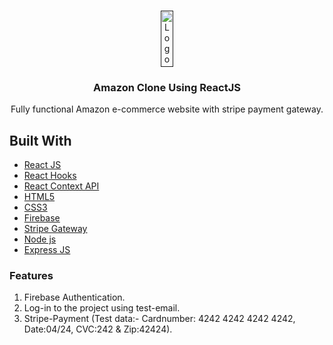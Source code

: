 
<!-- PROJECT LOGO -->
<br />
<p align="center">
  <a href="">
    <img src="https://upload.wikimedia.org/wikipedia/commons/thumb/a/a9/Amazon_logo.svg/1024px-Amazon_logo.svg.png" alt="Logo" width="20%" height="90">
  </a>

  <h3 align="center">Amazon Clone Using ReactJS</h3>

  <p align="center">
    Fully functional Amazon e-commerce website with stripe payment gateway.
  
  </p>
</p>

## Built With

* [React JS](https://reactjs.org/)
* [React Hooks](https://reactjs.org/docs/hooks-intro.html)
* [React Context API](https://reactjs.org/docs/context.html)
* [HTML5](https://developer.mozilla.org/en-US/docs/Web/Guide/HTML/HTML5)
* [CSS3](https://developer.mozilla.org/en-US/docs/Archive/CSS3)
* [Firebase](https://firebase.google.com/docs)
* [Stripe Gateway](https://stripe.com/docs)
* [Node js](https://nodejs.org/en/docs/)
* [Express JS](https://expressjs.com/en/guide/routing.html)

### Features

1. Firebase Authentication.  
2. Log-in to the project using test-email. 
3. Stripe-Payment (Test data:- Cardnumber: 4242 4242 4242 4242, Date:04/24, CVC:242  & Zip:42424). 
